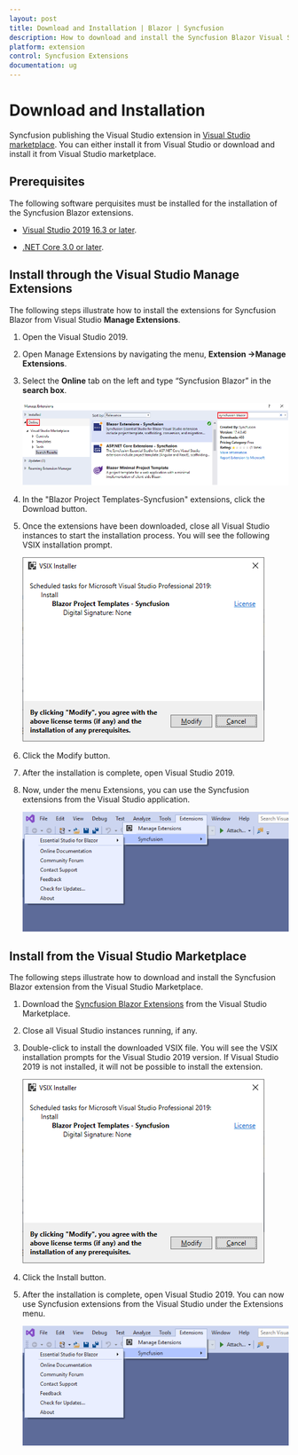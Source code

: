 ```yaml
---
layout: post
title: Download and Installation | Blazor | Syncfusion
description: How to download and install the Syncfusion Blazor Visual Studio Extensions from Visual Studio Market Place
platform: extension
control: Syncfusion Extensions
documentation: ug
---
```


# Download and Installation

Syncfusion publishing the Visual Studio extension in [Visual Studio marketplace](https://marketplace.visualstudio.com/items?itemName=SyncfusionInc.Blazor-Extension). You can either install it from Visual Studio or download and install it from Visual Studio marketplace.

## Prerequisites

The following software perquisites must be installed for the installation of the Syncfusion Blazor extensions.

* [Visual Studio 2019 16.3 or later](https://visualstudio.microsoft.com/downloads).

* [.NET Core 3.0 or later](https://dotnet.microsoft.com/download/dotnet-core).

## Install through the Visual Studio Manage Extensions

The following steps illustrate how to install the extensions for Syncfusion Blazor from Visual Studio **Manage Extensions**.

1. Open the Visual Studio 2019.

2. Open Manage Extensions by navigating the menu, **Extension ->Manage Extensions**.

3. Select the **Online** tab on the left and type “Syncfusion Blazor” in the **search box**.

   ![Online-Manage-Extension-window](images/OnlineExtension.png)

4. In the "Blazor Project Templates-Syncfusion" extensions, click the Download button.

5. Once the extensions have been downloaded, close all Visual Studio instances to start the installation process. You will see the following VSIX installation prompt.

     ![VSIX-Installation-Window](images/VSIXInstallation.png)

6. Click the Modify button.

7. After the installation is complete, open Visual Studio 2019.

8. Now, under the menu Extensions, you can use the Syncfusion extensions from the Visual Studio application.

     ![SyncfusionMenu](images/SyncfusionMenu.png)

## Install from the Visual Studio Marketplace

The following steps illustrate how to download and install the Syncfusion Blazor extension from the Visual Studio Marketplace.

1. Download the [Syncfusion Blazor Extensions](https://marketplace.visualstudio.com/items?itemName=SyncfusionInc.Blazor-Extension) from the Visual Studio Marketplace.

2. Close all Visual Studio instances running, if any.

3. Double-click to install the downloaded VSIX file. You will see the VSIX installation prompts for the Visual Studio 2019 version. If Visual Studio 2019 is not installed, it will not be possible to install the extension.

     ![VSIX-Installation-Window](images/VSIXInstallation.png)

4. Click the Install button.

5. After the installation is complete, open Visual Studio 2019. You can now use Syncfusion extensions from the Visual Studio under the Extensions menu.

     ![SyncfusionMenu](images/SyncfusionMenu.png)